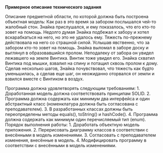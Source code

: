 **Примерное описание технического задания**

Описание предметной области, по которой должна быть построена объектная модель:
   Как раз в это время за забором послышался чей-то жалобный стон. Знайка прислушался, и ему показалось, что его кто-то зовет на помощь. Недолго думая Знайка      подбежал к забору и хотел вскарабкаться на него, но это не удалось ему. Тяжесть по-прежнему действовала на него со страшной силой. Услышав явственно, что за    забором кто-то зовет на помощь. Знайка выломал в заборе доску и выглянул в образовавшийся пролом. Неподалеку от забора он увидел лежавшего на земле Винтика.    Винтик тоже увидел его. Знайка схватил Винтика под мышки, взвалил на спину и потащил сквозь пролом к дому. Сделав несколько шагов, Знайка почувствовал, что      тяжесть как будто уменьшилась, а сделав еще шаг, он неожиданно оторвался от земли и взвился вместе с Винтиком в воздух. 

Программа должна удовлетворять следующим требованиям:
    1.	Доработанная модель должна соответствовать принципам SOLID.
    2.	Программа должна содержать как минимум два интерфейса и один абстрактный класс (номенклатура должна быть согласована с преподавателем).
    3.	В разработанных классах должны быть переопределены методы equals(), toString() и hashCode().
    4.	Программа должна содержать как минимум один перечисляемый тип (enum).
Порядок выполнения работы:
    1.	Доработать объектную модель приложения.
    2.	Перерисовать диаграмму классов в соответствии с внесёнными в модель изменениями.
    3.	Согласовать с преподавателем изменения, внесённые в модель.
    4.	Модифицировать программу в соответствии с внесёнными в модель изменениями.


